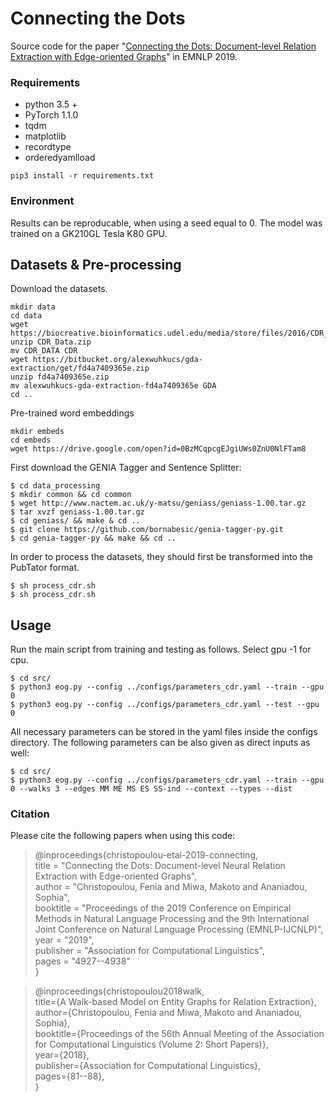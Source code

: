 # Connecting the Dots
Source code for the paper "[Connecting the Dots: Document-level Relation Extraction with Edge-oriented Graphs](https://www.aclweb.org/anthology/D19-1498.pdf)" in EMNLP 2019.


### Requirements
- python 3.5 +
- PyTorch 1.1.0
- tqdm
- matplotlib
- recordtype
- orderedyamlload

```
pip3 install -r requirements.txt
```

### Environment
Results can be reproducable, when using a seed equal to 0.
The model was trained on a GK210GL Tesla K80 GPU.


## Datasets & Pre-processing
Download the datasets.
```
mkdir data
cd data
wget https://biocreative.bioinformatics.udel.edu/media/store/files/2016/CDR_Data.zip
unzip CDR_Data.zip
mv CDR_DATA CDR
wget https://bitbucket.org/alexwuhkucs/gda-extraction/get/fd4a7409365e.zip
unzip fd4a7409365e.zip
mv alexwuhkucs-gda-extraction-fd4a7409365e GDA
cd ..
```

Pre-trained word embeddings
```
mkdir embeds
cd embeds
wget https://drive.google.com/open?id=0BzMCqpcgEJgiUWs0ZnU0NlFTam8
```

First download the GENIA Tagger and Sentence Splitter:
```
$ cd data_processing
$ mkdir common && cd common
$ wget http://www.nactem.ac.uk/y-matsu/geniass/geniass-1.00.tar.gz
$ tar xvzf geniass-1.00.tar.gz
$ cd geniass/ && make & cd ..
$ git clone https://github.com/bornabesic/genia-tagger-py.git
$ cd genia-tagger-py && make && cd ..
```

In order to process the datasets, they should first be transformed into the PubTator format.
```
$ sh process_cdr.sh
$ sh process_cdr.sh
```



## Usage
Run the main script from training and testing as follows. Select gpu -1 for cpu.
```
$ cd src/
$ python3 eog.py --config ../configs/parameters_cdr.yaml --train --gpu 0
$ python3 eog.py --config ../configs/parameters_cdr.yaml --test --gpu 0
```

All necessary parameters can be stored in the yaml files inside the configs directory.
The following parameters can be also given as direct inputs as well:
```
$ cd src/
$ python3 eog.py --config ../configs/parameters_cdr.yaml --train --gpu 0 --walks 3 --edges MM ME MS ES SS-ind --context --types --dist
```


### Citation
Please cite the following papers when using this code:

> @inproceedings{christopoulou-etal-2019-connecting,  
title = "Connecting the Dots: Document-level Neural Relation Extraction with Edge-oriented Graphs",  
author = "Christopoulou, Fenia and Miwa, Makoto and Ananiadou, Sophia",  
booktitle = "Proceedings of the 2019 Conference on Empirical Methods in Natural Language Processing and the 9th International Joint Conference on Natural Language Processing (EMNLP-IJCNLP)",  
year = "2019",  
publisher = "Association for Computational Linguistics",  
pages = "4927--4938"  
}  

> @inproceedings{christopoulou2018walk,  
title={A Walk-based Model on Entity Graphs for Relation Extraction},  
author={Christopoulou, Fenia and Miwa, Makoto and Ananiadou, Sophia},  
booktitle={Proceedings of the 56th Annual Meeting of the Association for Computational Linguistics (Volume 2: Short Papers)},  
year={2018},  
publisher={Association for Computational Linguistics},  
pages={81--88},  
}

